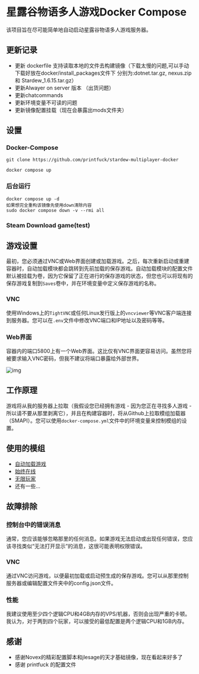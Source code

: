 # 星露谷物语多人游戏Docker Compose

该项目旨在尽可能简单地自动启动星露谷物语多人游戏服务器。



## 更新记录
* 更新 dockerfile 支持读取本地的文件去构建镜像（下载太慢的问题,可以手动下载好放在docker/install_packages文件下 分别为:dotnet.tar.gz, nexus.zip 和 Stardew_1.6.15.tar.gz）
* 更新Alwayer on server 版本 （出货问题）
* 更新chatcommands
* 更新环境变量不可读的问题
* 更新镜像配置挂载（现在会暴露出mods文件夹）


## 设置

### Docker-Compose
 
```
git clone https://github.com/printfuck/stardew-multiplayer-docker

docker compose up
```

### 后台运行
```
docker compose up -d
如果想完全重构该镜像先使用down清除内容
sudo docker compose down -v --rmi all
```
### Steam Download game(test)


## 游戏设置

最初，您必须通过VNC或Web界面创建或加载游戏。之后，每次重新启动或重建容器时，自动加载模块都会跳转到先前加载的保存游戏。自动加载模块的配置文件默认被挂载为卷，因为它保留了正在进行的保存游戏的状态，但您也可以将现有的保存游戏复制到`Saves`卷中，并在环境变量中定义保存游戏的名称。

### VNC

使用Windows上的`TightVNC`或任何Linux发行版上的`vncviewer`等VNC客户端连接到服务器。您可以在`.env`文件中修改VNC端口和IP地址以及密码等等。

### Web界面 

容器内的端口5800上有一个Web界面。这比仅有VNC界面更容易访问。虽然您将被要求输入VNC密码，但我不建议将端口暴露给外部世界。

![img](https://store.eris.cc/uploads/859865e1ab5b23fb223923d9a7e4806b.PNG)

## 工作原理

游戏将从我的服务器上拉取（我假设您已经拥有游戏 - 因为您正在寻找多人游戏 - 所以请不要从那里剥离它），并且在构建容器时，将从Github上拉取模组加载器（SMAPI）。您可以使用`docker-compose.yml`文件中的环境变量来控制模组的设置。

## 使用的模组

* [自动加载游戏](https://www.nexusmods.com/stardewvalley/mods/2509)
* [始终在线](https://community.playstarbound.com/threads/updating-mods-for-stardew-valley-1-4.156000/page-20#post-3353880)
* [无限玩家](https://www.nexusmods.com/stardewvalley/mods/2213)
* 还有一些...

## 故障排除

### 控制台中的错误消息

通常，您应该能够忽略那里的任何消息。如果游戏无法启动或出现任何错误，您应该寻找类似“无法打开显示”的消息，这很可能表明权限错误。

### VNC

通过VNC访问游戏，以便最初加载或启动预生成的保存游戏。您可以从那里控制服务器或编辑配置文件夹中的config.json文件。

### 性能

我建议使用至少四个逻辑CPU和4GB内存的VPS/机器，否则会出现严重的卡顿。我认为，对于两到四个玩家，可以接受的最低配置是两个逻辑CPU和1GB内存。


## 感谢
 - 感谢Novex的精彩配置脚本和jlesage的天才基础镜像，现在看起来好多了
 - 感谢 printfuck 的配置文件
